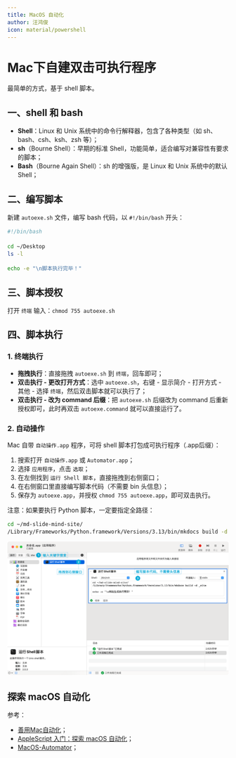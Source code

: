 ```yaml
---
title: MacOS 自动化
author: 汪鸿俊
icon: material/powershell
---
```



# Mac下自建双击可执行程序

最简单的方式，基于 shell 脚本。



## 一、shell 和 bash

- **Shell**：Linux 和 Unix 系统中的命令行解释器，包含了各种类型（如 sh、bash、csh、ksh、zsh 等）；
- **sh**（Bourne Shell）：早期的标准 Shell，功能简单，适合编写对兼容性有要求的脚本；
- **Bash**（Bourne Again Shell）：sh 的增强版，是 Linux 和 Unix 系统中的默认 Shell；



## 二、编写脚本

新建 `autoexe.sh` 文件，编写 bash 代码，以 `#!/bin/bash` 开头：

```bash
#!/bin/bash

cd ~/Desktop
ls -l

echo -e "\n脚本执行完毕！"
```



## 三、脚本授权

打开 `终端` 输入：`chmod 755 autoexe.sh`



## 四、脚本执行

### 1. 终端执行

- **拖拽执行**：直接拖拽 `autoexe.sh` 到 `终端`，回车即可；
- **双击执行 - 更改打开方式**：选中 `autoexe.sh`，右键 - 显示简介 - 打开方式 - 其他 - 选择 `终端`，然后双击脚本就可以执行了；
- **双击执行 - 改为 command 后缀**：把 `autoexe.sh` 后缀改为 command 后重新授权即可，此时再双击 `autoexe.command` 就可以直接运行了。



### 2. 自动操作

Mac 自带 `自动操作.app` 程序，可将 shell 脚本打包成可执行程序（.app后缀）：

1. 搜索打开 `自动操作.app` 或 `Automator.app`；
2. 选择 `应用程序`，点击 `选取`；
3. 在左侧找到 `运行 Shell 脚本`，直接拖拽到右侧窗口；
4. 在右侧窗口里直接编写脚本代码（不需要 bin 头信息）；
5. 保存为 `autoexe.app`，并授权 `chmod 755 autoexe.app`，即可双击执行。

注意：如果要执行 Python 脚本，一定要指定全路径：

```bash
cd ~/md-slide-mind-site/
/Library/Frameworks/Python.framework/Versions/3.13/bin/mkdocs build -d _site
```

<!--v-->

![Img](assets/automator.png)



## 探索 macOS 自动化

参考：

- [善用Mac自动化](https://juejin.cn/post/7021788113668145188)；
- [AppleScript 入门：探索 macOS 自动化](https://sspai.com/post/46912)；
- [MacOS-Automator](https://github.com/sengoku-f/MacOS-Automator)；
